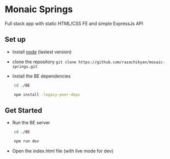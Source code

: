<h1 alight="center">Monaic Springs</h1>

<p>Full stack app with static HTML/CSS FE and simple ExpressJs API</p>

## Set up

- Install [node](https://nodejs.org/en/download) (lastest version)

- clone the repository
    `git clone https://github.com/razachikyan/mosaic-springs.git`

- Install the BE dependencies
```bash
    cd ./BE

    npm install -legacy-peer-deps
```

## Get Started

- Run the BE server
```bash
    cd ./BE

    npm run dev
```

- Open the index.html file (with live mode for dev)
